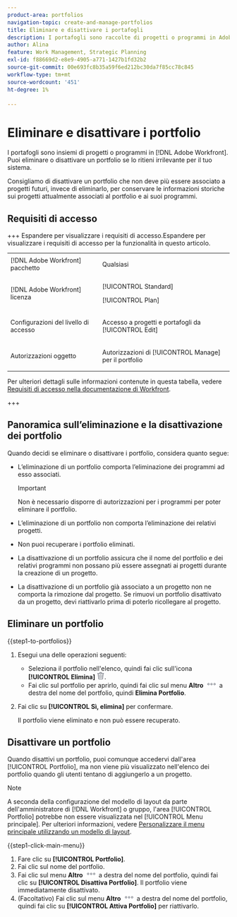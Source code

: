 ```yaml
---
product-area: portfolios
navigation-topic: create-and-manage-portfolios
title: Eliminare e disattivare i portafogli
description: I portafogli sono raccolte di progetti o programmi in Adobe Workfront. Puoi eliminare o disattivare un portfolio se lo ritieni irrilevante per il tuo sistema.
author: Alina
feature: Work Management, Strategic Planning
exl-id: f88669d2-e8e9-4905-a771-1427b1fd32b2
source-git-commit: 00e693fc8b35a59f6ed212bc30da7f85cc78c845
workflow-type: tm+mt
source-wordcount: '451'
ht-degree: 1%

---
```


# Eliminare e disattivare i portfolio

<!--Audited: 08/2025-->

I portafogli sono insiemi di progetti o programmi in [!DNL Adobe Workfront]. Puoi eliminare o disattivare un portfolio se lo ritieni irrilevante per il tuo sistema.

Consigliamo di disattivare un portfolio che non deve più essere associato a progetti futuri, invece di eliminarlo, per conservare le informazioni storiche sui progetti attualmente associati al portfolio e ai suoi programmi.

## Requisiti di accesso

+++ Espandere per visualizzare i requisiti di accesso.Espandere per visualizzare i requisiti di accesso per la funzionalità in questo articolo. 

<table style="table-layout:auto"> 
 <col> 
 <col> 
 <tbody> 
  <tr> 
   <td role="rowheader">[!DNL Adobe Workfront] pacchetto</td> 
   <td> <p>Qualsiasi</p> </td> 
  </tr> 
  <tr> 
   <td role="rowheader">[!DNL Adobe Workfront] licenza</td> 
   <td> <p>[!UICONTROL Standard]</p>
   <p>[!UICONTROL Plan]</p> </td> 
  </tr> 
  <tr> 
   <td role="rowheader">Configurazioni del livello di accesso</td> 
   <td> <p>Accesso a progetti e portafogli da [!UICONTROL Edit]</p>  </td> 
  </tr> 
  <tr> 
   <td role="rowheader">Autorizzazioni oggetto</td> 
   <td> <p>Autorizzazioni di [!UICONTROL Manage] per il portfolio </p> </td> 
  </tr> 
 </tbody> 
</table>

Per ulteriori dettagli sulle informazioni contenute in questa tabella, vedere [Requisiti di accesso nella documentazione di Workfront](/help/quicksilver/administration-and-setup/add-users/access-levels-and-object-permissions/access-level-requirements-in-documentation.md).

+++

<!--Old:

<table style="table-layout:auto"> 
 <col> 
 <col> 
 <tbody> 
  <tr> 
   <td role="rowheader">[!DNL Adobe Workfront] plan</td> 
   <td> <p>Any </p> </td> 
  </tr> 
  <tr> 
   <td role="rowheader">[!DNL Adobe Workfront] license</td> 
   <td> <p>[!UICONTROL Standard]</p>
   <p>[!UICONTROL Plan]</p> </td> 
  </tr> 
  <tr> 
   <td role="rowheader">Access level configurations</td> 
   <td> <p>[!UICONTROL Edit] access to Projects and Portfolios</p>  </td> 
  </tr> 
  <tr> 
   <td role="rowheader">Object permissions</td> 
   <td> <p>[!UICONTROL Manage] permissions on the portfolio </p> </td> 
  </tr> 
 </tbody> 
</table>

For more detail about the information in this table, see [Access requirements in Workfront documentation](/help/quicksilver/administration-and-setup/add-users/access-levels-and-object-permissions/access-level-requirements-in-documentation.md).
-->

## Panoramica sull’eliminazione e la disattivazione dei portfolio

Quando decidi se eliminare o disattivare i portfolio, considera quanto segue:

* L’eliminazione di un portfolio comporta l’eliminazione dei programmi ad esso associati.

  >[!IMPORTANT]
  >
  >Non è necessario disporre di autorizzazioni per i programmi per poter eliminare il portfolio.

* L’eliminazione di un portfolio non comporta l’eliminazione dei relativi progetti.
* Non puoi recuperare i portfolio eliminati.
* La disattivazione di un portfolio assicura che il nome del portfolio e dei relativi programmi non possano più essere assegnati ai progetti durante la creazione di un progetto.
* La disattivazione di un portfolio già associato a un progetto non ne comporta la rimozione dal progetto. Se rimuovi un portfolio disattivato da un progetto, devi riattivarlo prima di poterlo ricollegare al progetto.

## Eliminare un portfolio

{{step1-to-portfolios}}

1. Esegui una delle operazioni seguenti:

   * Seleziona il portfolio nell&#39;elenco, quindi fai clic sull&#39;icona **[!UICONTROL Elimina]** ![Elimina](assets/delete.png).
   * Fai clic sul portfolio per aprirlo, quindi fai clic sul menu **Altro** ![Altro menu](assets/more-icon.png) a destra del nome del portfolio, quindi **Elimina Portfolio**.
1. Fai clic su **[!UICONTROL Sì, elimina]** per confermare.

   Il portfolio viene eliminato e non può essere recuperato.

## Disattivare un portfolio

Quando disattivi un portfolio, puoi comunque accedervi dall&#39;area [!UICONTROL Portfolio], ma non viene più visualizzato nell&#39;elenco dei portfolio quando gli utenti tentano di aggiungerlo a un progetto.

>[!NOTE]
>
>A seconda della configurazione del modello di layout da parte dell&#39;amministratore di [!DNL Workfront] o gruppo, l&#39;area [!UICONTROL Portfolio] potrebbe non essere visualizzata nel [!UICONTROL Menu principale]. Per ulteriori informazioni, vedere [Personalizzare il menu principale utilizzando un modello di layout](../../../administration-and-setup/customize-workfront/use-layout-templates/customize-main-menu.md).

{{step1-click-main-menu}}

1. Fare clic su **[!UICONTROL Portfolio]**.
1. Fai clic sul nome del portfolio.
1. Fai clic sul menu **Altro** ![Altro menu](assets/more-icon.png) a destra del nome del portfolio, quindi fai clic su **[!UICONTROL Disattiva Portfolio]**.
Il portfolio viene immediatamente disattivato.
1. (Facoltativo) Fai clic sul menu **Altro** ![Altro menu](assets/more-icon.png) a destra del nome del portfolio, quindi fai clic su **[!UICONTROL Attiva Portfolio]** per riattivarlo.


